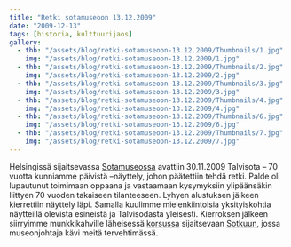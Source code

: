 ```yaml
---
title: "Retki sotamuseoon 13.12.2009"
date: "2009-12-13"
tags: [historia, kulttuurijaos]
gallery:
  - thb: "/assets/blog/retki-sotamuseoon-13.12.2009/Thumbnails/1.jpg"
    img: "/assets/blog/retki-sotamuseoon-13.12.2009/1.jpg"
  - thb: "/assets/blog/retki-sotamuseoon-13.12.2009/Thumbnails/2.jpg"
    img: "/assets/blog/retki-sotamuseoon-13.12.2009/2.jpg"
  - thb: "/assets/blog/retki-sotamuseoon-13.12.2009/Thumbnails/3.jpg"
    img: "/assets/blog/retki-sotamuseoon-13.12.2009/3.jpg"
  - thb: "/assets/blog/retki-sotamuseoon-13.12.2009/Thumbnails/4.jpg"
    img: "/assets/blog/retki-sotamuseoon-13.12.2009/4.jpg"
  - thb: "/assets/blog/retki-sotamuseoon-13.12.2009/Thumbnails/6.jpg"
    img: "/assets/blog/retki-sotamuseoon-13.12.2009/6.jpg"
  - thb: "/assets/blog/retki-sotamuseoon-13.12.2009/Thumbnails/7.jpg"
    img: "/assets/blog/retki-sotamuseoon-13.12.2009/7.jpg"
---
```


Helsingissä sijaitsevassa
[Sotamuseossa](http://www.mpkk.fi/fi/sotamuseo/) avattiin 30.11.2009
Talvisota – 70 vuotta kunniamme päivistä –näyttely, johon päätettiin
tehdä retki. Palde oli lupautunut toimimaan oppaana ja vastaamaan
kysymyksiin ylipäänsäkin liittyen 70 vuoden takaiseen tilanteeseen.
Lyhyen alustuksen jälkeen kierrettiin näyttely läpi. Samalla kuulimme
mielenkiintoisia yksityiskohtia näytteillä olevista esineistä ja
Talvisodasta yleisesti. Kierroksen jälkeen siirryimme munkkikahville
läheisessä [korsussa](http://fi.wikipedia.org/wiki/Korsu) sijaitsevaan
[Sotkuun](http://www.sotilaskotiliitto.fi/), jossa museonjohtaja kävi
meitä tervehtimässä.

